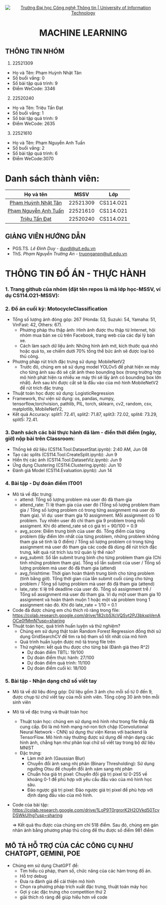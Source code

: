 <p align="center">
  <a href="https://www.uit.edu.vn/" title="Trường Đại học Công nghệ Thông tin" style="border: 5;">
    <img src="https://i.imgur.com/WmMnSRt.png" alt="Trường Đại học Công nghệ Thông tin | University of Information Technology">
  </a>
</p>

<!-- Title -->
<h1 align="center"><b>MACHINE LEARNING</b></h1>


## THÔNG TIN NHÓM
<a name="gioithieubanthan"></a>
1. 22521309
  - Họ và Tên: Phạm Huỳnh Nhật Tân
  - Số buổi vắng: 0
  - Số bài tập quá trình: 9
  - Điểm WeCode: 3346

2. 22520240
  - Họ và Tên: Triệu Tấn Đạt
  - Số buổi vắng: 1
  - Số bài tập quá trình: 9
  - Điểm WeCode: 2635

3. 22521610
  - Họ và Tên: Phạm Nguyễn Anh Tuấn
  - Số buổi vắng: 2
  - Số bài tập quá trình: 6
  - Điểm WeCode:3070

# Danh sách thành viên:
| Họ và tên      | MSSV | Lớp     |
| :----:        |    :----:   |          :----: |
| [Phạm Huỳnh Nhật Tân](https://github.com/tanphn?tab=repositories)      | 22521309       | CS114.O21  |
| [Phạm Nguyễn Anh Tuấn](https://github.com/nguoimay1103?tab=repositories)   | 22521610        | CS114.O21     |
| [Triệu Tấn Đạt](https://github.com/nguoimay1103?tab=repositories)   | 22520240       | CS114.O21     |

## GIẢNG VIÊN HƯỚNG DẪN
<a name="giangvien"></a>
* PGS.TS. *Lê Đình Duy* - duydl@uit.edu.vn
* ThS. *Phạm Nguyễn Trường An* - truonganpn@uit.edu.vn
# THÔNG TIN ĐỒ ÁN - THỰC HÀNH
### 1. Trang github của nhóm (đặt tên repos là mã lớp học-MSSV, ví dụ CS114.O21-MSSV):

### 2. Đồ án cuối kỳ: MotocycleClassification
- Tổng số lượng ảnh đóng góp: 267 (Honda: 53, Suzuki: 54, Yamaha: 51, VinFast: 42, Others: 67).
  + Phương pháp thu thập ảnh: Hình ảnh được thu thập từ Internet, hội nhóm mua bán xe cũ trên Facebook, trang web của các đại lý bán xe.
  + Cách làm sạch dữ liệu ảnh: Những hình ảnh mờ, kích thước quá nhỏ hoặc quá to, xe chiếm dưới 70% tổng thể bức ảnh sẽ được loại bỏ thủ công.
- Phương pháp rút trích đặc trưng sử dụng: MobileNetV2
  + Trước đó, chúng em sẽ sử dụng model YOLOv5 để phát hiện xe máy cho từng ảnh sau đó sẽ cắt ảnh theo bounding box (trong trường hợp mô hình phát hiện ra nhiều xe máy thì sẽ lấy ảnh có bounding box lớn nhất). Ảnh sau khi được cắt sẽ là đầu vào của mô hình MobileNetV2 để rút trích đặc trưng
- Thuật toán học được sử dụng: LogisticRegression
- Framework, thư viện sử dụng: os, pandas, numpy, tensorflow,torchvision, pathlib, PIL, torch, sklearn, cv2, random, csv, matplotlib, MobileNetV2,
- Kết quả Accuracy: split1: 72.41, split2: 71.87, split3: 72.02, split4: 73.29, split5: 72.41.

### 3. Danh sách các bài thực hành đã làm - điền thời điểm (ngày, giờ) nộp bài trên Classroom:
- Thống kê dữ liệu (CS114.Tool.DatasetStat.ipynb): 2:40 AM, Jun 08
- Tạo các splits (CS114.Tool.CreateSplit.ipynb): Jun 9
- Hiển thị các ảnh (CS114.Tool.DatasetViz.ipynb): Jun 9
- Ứng dụng Clustering (CS114.Clustering.ipynb): Jun 10
- Đánh giá Model (CS114.Evaluation.ipynb): Jun 14

### 4. Bài tập - Dự đoán điểm IT001
- Mô tả về đặc trưng:
  + attend: Tổng số lượng problem mà user đó đã tham gia
  + attend_rate: Tỉ lệ tham gia của user đó (Tổng số lượng problem tham gia / Tổng số lượng problem có trong từng assignment mà user đó tham gia).
  Ví dụ: user tham gia 10 assignment. Mỗi assignment có 10 problem. Tuy nhiên user đó chỉ tham gia 9 problem trong mỗi assigment. Khi đó attend_rate sẽ có giá trị = 90/100 = 0.9
  + avg_score: Điểm trung bình của user đó. Tổng điểm của từng problem (lấy điểm lớn nhất của từng problem, những problem không tham gia sẽ tính là 0 điểm) / Tổng số lượng problem có trong từng assignment mà user đó tham gia
  các code đã dùng để rút trích đặc trưng, kết quả rút trích lưu trữ quản lý thế nào?
  + avg_submit: Số lần submit trung bình cho từng problem tham gia (Chỉ tính những problem tham gia). Tổng số lần submit của user / Tổng số lượng problem mà user đó đã tham gia (attend)
  + avg_finishtime: Thời gian hoàn thành trung bình cho từng problem (tính bằng giờ). Tổng thời gian của lần submit cuối cùng cho từng problem / Tổng số lượng problem mà user đó đã tham gia (attend)
  + late_rate: tỉ lệ trễ deadline của user đó. Tổng số assignment trễ / Tổng số assignment mà user đó tham gia. Ví dụ một user tham gia 10 assignment và hoàn thành muộn 1 hoặc một vài problem trong 1 assignment nào đó. Khi đó late_rate = 1/10 = 0.1
- Code đã được chúng em chú thích rõ ràng trong file: https://colab.research.google.com/drive/182cbSXcVQSyt2PJ3bkxpVenAOCe0fMmN?usp=sharing
- Thuật toán học, quá trình huấn luyện và thử nghiệm?
  + Chúng em sử dụng thật toán Random Forest Regression đồng thời sử dụng GridSearchCV để tìm ra bộ tham số tốt nhất của mô hình
  + Quá trình huấn luyện được mô tả trong file trên
  + Thử nghiệm: kết quả thu được cho từng bài (Đánh giá theo R^2)
    + Dự đoán điểm TBTL: 19/100
    + Dự đoán điểm thực hành: 27/100
    + Dự đoán điểm quá trình: 11/100
    + Dự đoán điểm cuối kì: 18/100
### 5. Bài tập - Nhận dạng chữ số viết tay
- Mô tả về dữ liệu đóng góp: Dữ liệu gồm 3 ảnh cho mỗi số từ 0 đến 9, được chụp từ chữ viết tay của mỗi sinh viên. Tổng cộng 30 ảnh trên mỗi sinh viên
- Mô tả về đặc trưng và thuật toán học
  + Thuật toán học: chúng em sử dụng mô hình như trong file thầy đã cung cấp.
  Đó là mô hình mạng nơ-ron tích chập (Convolutional Neural Network - CNN) sử dụng thư viện Keras với backend là TensorFlow. Mô hình này thường được sử dụng để nhận dạng các hình ảnh, chẳng hạn như phân loại chữ số viết tay trong bộ dữ liệu MNIST
  + Đặc trưng:
    + Làm mờ ảnh (Gaussian Blur)
    + Chuyển đổi ảnh sang nhị phân (Binary Thresholding): Sử dụng ngưỡng Otsu để chuyển đổi ảnh xám sang nhị phân
    + Chuẩn hóa giá trị pixel: Chuyển đổi giá trị pixel từ 0-255 về khoảng 0-1 để phù hợp với yêu cầu đầu vào của mô hình học sâu.
    + Đảo ngược giá trị pixel: Đảo ngược giá trị pixel để phù hợp với định dạng đầu vào của mô hình.
- Code của bài tập: https://colab.research.google.com/drive/1LoP9T0rgrorK2H2OVkd50TcyDSWkUlhg?usp=sharing

  => Kết quả thu được của chúng em chỉ 518 điểm. Sau đó, chúng em gán nhãn ảnh bằng phương pháp thủ công để thu được số điểm 981 điểm
## MÔ TẢ HỖ TRỢ CỦA CÁC CÔNG CỤ NHƯ CHATGPT, GEMINI, POE

- Chúng em sử dụng ChatGPT để:
  + Tìm hiểu cú pháp, tham số, chức năng của các hàm trong đồ án.
  + Hỗ trợ debug
  + Đưa ra đánh giá để cải thiện mô hình
  + Chọn ra phương pháp trích xuất đặc trưng, thuật toán máy học
  + Gợi ý các đặc trưng cho competition thứ 2
  + giải thích rõ ràng để giúp hiểu hơn về code

